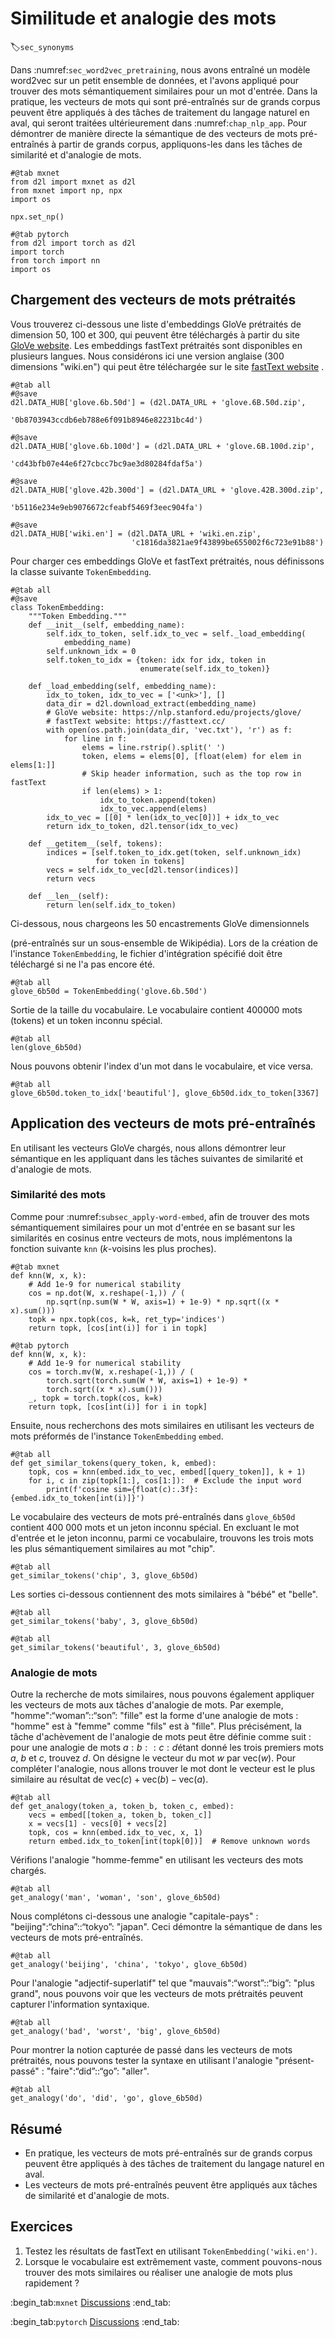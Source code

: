 # Similitude et analogie des mots
:label:`sec_synonyms` 

Dans :numref:`sec_word2vec_pretraining`, 
nous avons entraîné un modèle word2vec sur un petit ensemble de données, 
et l'avons appliqué
pour trouver des mots sémantiquement similaires 
pour un mot d'entrée.
Dans la pratique, les vecteurs de mots
qui sont pré-entraînés
sur de grands corpus peuvent être
appliqués à des tâches de traitement du langage naturel
en aval,
qui seront traitées ultérieurement
dans :numref:`chap_nlp_app`.
Pour démontrer de manière directe la sémantique de 
des vecteurs de mots pré-entraînés
à partir de grands corpus,
appliquons-les
dans les tâches de similarité et d'analogie de mots.

```{.python .input}
#@tab mxnet
from d2l import mxnet as d2l
from mxnet import np, npx
import os

npx.set_np()
```

```{.python .input}
#@tab pytorch
from d2l import torch as d2l
import torch
from torch import nn
import os
```

## Chargement des vecteurs de mots prétraités

Vous trouverez ci-dessous une liste d'embeddings GloVe prétraités de dimension 50, 100 et 300,
qui peuvent être téléchargés à partir du site [GloVe website](https://nlp.stanford.edu/projects/glove/).
Les embeddings fastText prétraités sont disponibles en plusieurs langues.
Nous considérons ici une version anglaise (300 dimensions "wiki.en") qui peut être téléchargée sur le site
[fastText website](https://fasttext.cc/) .

```{.python .input}
#@tab all
#@save
d2l.DATA_HUB['glove.6b.50d'] = (d2l.DATA_URL + 'glove.6B.50d.zip',
                                '0b8703943ccdb6eb788e6f091b8946e82231bc4d')

#@save
d2l.DATA_HUB['glove.6b.100d'] = (d2l.DATA_URL + 'glove.6B.100d.zip',
                                 'cd43bfb07e44e6f27cbcc7bc9ae3d80284fdaf5a')

#@save
d2l.DATA_HUB['glove.42b.300d'] = (d2l.DATA_URL + 'glove.42B.300d.zip',
                                  'b5116e234e9eb9076672cfeabf5469f3eec904fa')

#@save
d2l.DATA_HUB['wiki.en'] = (d2l.DATA_URL + 'wiki.en.zip',
                           'c1816da3821ae9f43899be655002f6c723e91b88')
```

Pour charger ces embeddings GloVe et fastText prétraités, nous définissons la classe suivante `TokenEmbedding`.

```{.python .input}
#@tab all
#@save
class TokenEmbedding:
    """Token Embedding."""
    def __init__(self, embedding_name):
        self.idx_to_token, self.idx_to_vec = self._load_embedding(
            embedding_name)
        self.unknown_idx = 0
        self.token_to_idx = {token: idx for idx, token in
                             enumerate(self.idx_to_token)}

    def _load_embedding(self, embedding_name):
        idx_to_token, idx_to_vec = ['<unk>'], []
        data_dir = d2l.download_extract(embedding_name)
        # GloVe website: https://nlp.stanford.edu/projects/glove/
        # fastText website: https://fasttext.cc/
        with open(os.path.join(data_dir, 'vec.txt'), 'r') as f:
            for line in f:
                elems = line.rstrip().split(' ')
                token, elems = elems[0], [float(elem) for elem in elems[1:]]
                # Skip header information, such as the top row in fastText
                if len(elems) > 1:
                    idx_to_token.append(token)
                    idx_to_vec.append(elems)
        idx_to_vec = [[0] * len(idx_to_vec[0])] + idx_to_vec
        return idx_to_token, d2l.tensor(idx_to_vec)

    def __getitem__(self, tokens):
        indices = [self.token_to_idx.get(token, self.unknown_idx)
                   for token in tokens]
        vecs = self.idx_to_vec[d2l.tensor(indices)]
        return vecs

    def __len__(self):
        return len(self.idx_to_token)
```

Ci-dessous, nous chargeons les 50 encastrements GloVe dimensionnels

 (pré-entraînés sur un sous-ensemble de Wikipédia).
Lors de la création de l'instance `TokenEmbedding`,
le fichier d'intégration spécifié doit être téléchargé si
ne l'a pas encore été.

```{.python .input}
#@tab all
glove_6b50d = TokenEmbedding('glove.6b.50d')
```

Sortie de la taille du vocabulaire. Le vocabulaire contient 400000 mots (tokens) et un token inconnu spécial.

```{.python .input}
#@tab all
len(glove_6b50d)
```

Nous pouvons obtenir l'index d'un mot dans le vocabulaire, et vice versa.

```{.python .input}
#@tab all
glove_6b50d.token_to_idx['beautiful'], glove_6b50d.idx_to_token[3367]
```

## Application des vecteurs de mots pré-entraînés

En utilisant les vecteurs GloVe chargés,
nous allons démontrer leur sémantique
en les appliquant
dans les tâches suivantes de similarité et d'analogie de mots.


### Similarité des mots

Comme pour :numref:`subsec_apply-word-embed`,
afin de trouver des mots sémantiquement similaires
pour un mot d'entrée
en se basant sur les similarités en cosinus entre
vecteurs de mots,
nous implémentons la fonction suivante `knn`
 ($k$-voisins les plus proches).

```{.python .input}
#@tab mxnet
def knn(W, x, k):
    # Add 1e-9 for numerical stability
    cos = np.dot(W, x.reshape(-1,)) / (
        np.sqrt(np.sum(W * W, axis=1) + 1e-9) * np.sqrt((x * x).sum()))
    topk = npx.topk(cos, k=k, ret_typ='indices')
    return topk, [cos[int(i)] for i in topk]
```

```{.python .input}
#@tab pytorch
def knn(W, x, k):
    # Add 1e-9 for numerical stability
    cos = torch.mv(W, x.reshape(-1,)) / (
        torch.sqrt(torch.sum(W * W, axis=1) + 1e-9) *
        torch.sqrt((x * x).sum()))
    _, topk = torch.topk(cos, k=k)
    return topk, [cos[int(i)] for i in topk]
```

Ensuite, nous recherchons 
des mots similaires
en utilisant les vecteurs de mots préformés 
de l'instance `TokenEmbedding` `embed`.

```{.python .input}
#@tab all
def get_similar_tokens(query_token, k, embed):
    topk, cos = knn(embed.idx_to_vec, embed[[query_token]], k + 1)
    for i, c in zip(topk[1:], cos[1:]):  # Exclude the input word
        print(f'cosine sim={float(c):.3f}: {embed.idx_to_token[int(i)]}')
```

Le vocabulaire des vecteurs de mots pré-entraînés
dans `glove_6b50d` contient 400 000 mots et un jeton inconnu spécial. 
En excluant le mot d'entrée et le jeton inconnu,
parmi ce vocabulaire,
trouvons 
les trois mots les plus sémantiquement similaires
au mot "chip".

```{.python .input}
#@tab all
get_similar_tokens('chip', 3, glove_6b50d)
```

Les sorties ci-dessous contiennent des mots similaires
à "bébé" et "belle".

```{.python .input}
#@tab all
get_similar_tokens('baby', 3, glove_6b50d)
```

```{.python .input}
#@tab all
get_similar_tokens('beautiful', 3, glove_6b50d)
```

### Analogie de mots

Outre la recherche de mots similaires,
nous pouvons également appliquer les vecteurs de mots
aux tâches d'analogie de mots.
Par exemple,
"homme":“woman”::“son”: "fille"
est la forme d'une analogie de mots :
"homme" est à "femme" comme "fils" est à "fille".
Plus précisément,
la tâche d'achèvement de l'analogie de mots
peut être définie comme suit :
pour une analogie de mots 
$a : b :: c : d$étant donné les trois premiers mots $a$, $b$ et $c$, trouvez $d$. 
On désigne le vecteur du mot $w$ par $\text{vec}(w)$. 
Pour compléter l'analogie,
nous allons trouver le mot 
dont le vecteur est le plus similaire
au résultat de $\text{vec}(c)+\text{vec}(b)-\text{vec}(a)$.

```{.python .input}
#@tab all
def get_analogy(token_a, token_b, token_c, embed):
    vecs = embed[[token_a, token_b, token_c]]
    x = vecs[1] - vecs[0] + vecs[2]
    topk, cos = knn(embed.idx_to_vec, x, 1)
    return embed.idx_to_token[int(topk[0])]  # Remove unknown words
```

Vérifions l'analogie "homme-femme" en utilisant les vecteurs des mots chargés.

```{.python .input}
#@tab all
get_analogy('man', 'woman', 'son', glove_6b50d)
```

Nous complétons ci-dessous une analogie "capitale-pays"
: 
"beijing":“china”::“tokyo”: "japan".
Ceci démontre la sémantique de 
dans les vecteurs de mots pré-entraînés.

```{.python .input}
#@tab all
get_analogy('beijing', 'china', 'tokyo', glove_6b50d)
```

Pour l'analogie
"adjectif-superlatif"
tel que 
"mauvais":“worst”::“big”: "plus grand",
nous pouvons voir que les vecteurs de mots prétraités
peuvent capturer l'information syntaxique.

```{.python .input}
#@tab all
get_analogy('bad', 'worst', 'big', glove_6b50d)
```

Pour montrer la notion capturée
de passé dans les vecteurs de mots prétraités,
nous pouvons tester la syntaxe en utilisant l'analogie "présent-passé"
: "faire":“did”::“go”: "aller".

```{.python .input}
#@tab all
get_analogy('do', 'did', 'go', glove_6b50d)
```

## Résumé

* En pratique, les vecteurs de mots pré-entraînés sur de grands corpus peuvent être appliqués à des tâches de traitement du langage naturel en aval.
* Les vecteurs de mots pré-entraînés peuvent être appliqués aux tâches de similarité et d'analogie de mots.


## Exercices

1. Testez les résultats de fastText en utilisant `TokenEmbedding('wiki.en')`.
1. Lorsque le vocabulaire est extrêmement vaste, comment pouvons-nous trouver des mots similaires ou réaliser une analogie de mots plus rapidement ?

:begin_tab:`mxnet`
[Discussions](https://discuss.d2l.ai/t/387)
:end_tab:

:begin_tab:`pytorch`
[Discussions](https://discuss.d2l.ai/t/1336)
:end_tab:
